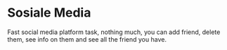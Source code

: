 # Sosiale Media

Fast social media platform task, nothing much, you can add friend, delete them, see info on them and see all the friend you have.
